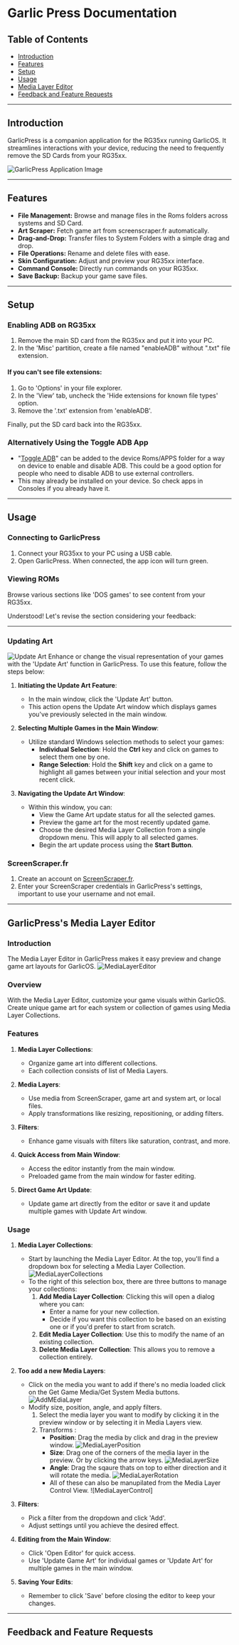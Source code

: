 # Garlic Press Documentation

## Table of Contents
- [Introduction](#introduction)
- [Features](#features)
- [Setup](#setup)
- [Usage](#usage)
- [Media Layer Editor](#media-layer-editor)
- [Feedback and Feature Requests](#feedback-and-feature-requests)

---

## **Introduction**
GarlicPress is a companion application for the RG35xx running GarlicOS. It streamlines interactions with your device, reducing the need to frequently remove the SD Cards from your RG35xx.

![GarlicPress Application Image](wwwroot/docs/GarlicPressMain.png)

---

## **Features**

- **File Management:** Browse and manage files in the Roms folders across systems and SD Card.
- **Art Scraper:** Fetch game art from screenscraper.fr automatically.
- **Drag-and-Drop:** Transfer files to System Folders with a simple drag and drop.
- **File Operations:** Rename and delete files with ease.
- **Skin Configuration:** Adjust and preview your RG35xx interface.
- **Command Console:** Directly run commands on your RG35xx.
- **Save Backup:** Backup your game save files.

---

## **Setup**

### **Enabling ADB on RG35xx**

1. Remove the main SD card from the RG35xx and put it into your PC.
2. In the 'Misc' partition, create a file named "enableADB" without ".txt" file extension.

#### If you can't see file extensions:

1. Go to 'Options' in your file explorer.
2. In the 'View' tab, uncheck the 'Hide extensions for known file types' option.
3. Remove the '.txt' extension from 'enableADB'.

Finally, put the SD card back into the RG35xx.

### **Alternatively Using the Toggle ADB App**

* "[Toggle ADB](https://www.rg35xx.com/en/apps/mods-for-garlicos/)" can be added to the device Roms/APPS folder for a way on device to enable and disable ADB. This could be a good option for people who need to disable ADB to use external controllers.
* This may already be installed on your device. So check apps in Consoles if you already have it.

---

## **Usage**

### **Connecting to GarlicPress**

1. Connect your RG35xx to your PC using a USB cable.
2. Open GarlicPress. When connected, the app icon will turn green.

### **Viewing ROMs**

Browse various sections like 'DOS games' to see content from your RG35xx.

Understood! Let's revise the section considering your feedback:

---

### **Updating Art**

![Update Art](wwwroot/docs/GarlicPressUpdateArt.png)
Enhance or change the visual representation of your games with the 'Update Art' function in GarlicPress. To use this feature, follow the steps below:

1. **Initiating the Update Art Feature**:
   - In the main window, click the 'Update Art' button.
   - This action opens the Update Art window which displays games you've previously selected in the main window.

2. **Selecting Multiple Games in the Main Window**:
   - Utilize standard Windows selection methods to select your games:
     - **Individual Selection**: Hold the **Ctrl** key and click on games to select them one by one.
     - **Range Selection**: Hold the **Shift** key and click on a game to highlight all games between your initial selection and your most recent click.

3. **Navigating the Update Art Window**:
   - Within this window, you can:
     - View the Game Art update status for all the selected games.
     - Preview the game art for the most recently updated game.
     - Choose the desired Media Layer Collection from a single dropdown menu. This will apply to all selected games.
     - Begin the art update process using the **Start Button**.

### **ScreenScraper.fr**

1. Create an account on [ScreenScraper.fr](https://www.screenscraper.fr/).
2. Enter your ScreenScraper credentials in GarlicPress's settings, important to use your username and not email.

---

## **GarlicPress's Media Layer Editor**

### **Introduction**

The Media Layer Editor in GarlicPress makes it easy preview and change game art layouts for GarlicOS.
![MediaLayerEditor](wwwroot/docs/GarlicPressMediaLayerEditor.png)

### **Overview**

With the Media Layer Editor, customize your game visuals within GarlicOS. Create unique game art for each system or collection of games using Media Layer Collections.

### **Features**

1. **Media Layer Collections**:
   - Organize game art into different collections.
   - Each collection consists of list of Media Layers.

2. **Media Layers**:
   - Use media from ScreenScraper, game art and system art, or local files.
   - Apply transformations like resizing, repositioning, or adding filters.

3. **Filters**:
   - Enhance game visuals with filters like saturation, contrast, and more.

4. **Quick Access from Main Window**:
   - Access the editor instantly from the main window.
   - Preloaded game from the main window for faster editing.

5. **Direct Game Art Update**:
   - Update game art directly from the editor or save it and update multiple games with Update Art window.

### **Usage**

1. **Media Layer Collections**:
   - Start by launching the Media Layer Editor. At the top, you'll find a dropdown box for selecting a Media Layer Collection.
   ![MediaLayerCollections](wwwroot/docs/GarlicPressMediaLayerCollections.png)
   - To the right of this selection box, there are three buttons to manage your collections:
     1. **Add Media Layer Collection**: Clicking this will open a dialog where you can:
        - Enter a name for your new collection.
        - Decide if you want this collection to be based on an existing one or if you'd prefer to start from scratch.
     2. **Edit Media Layer Collection**: Use this to modify the name of an existing collection.
     3. **Delete Media Layer Collection**: This allows you to remove a collection entirely.

2. **Too add a new Media Layers**:
   - Click on the media you want to add if there's no media loaded click on the Get Game Media/Get System Media buttons.
   ![AddMEdiaLayer](wwwroot/docs/GarlicPressAddMediaLayer.png)
   - Modify size, position, angle, and apply filters.
     1. Select the media layer you want to modify by clicking it in the preview window or by selecting it in Media Layers view.
     2. Transforms :
		- **Position**: Drag the media by click and drag in the preview window.
        ![MediaLayerPosition](wwwroot/docs/GarlicPressMediaLayerPosition.gif)
		- **Size**: Drag one of the corners of the media layer in the preview. Or by clicking the arrow keys.
        ![MediaLayerSize](wwwroot/docs/GarlicPressMediaLayerSize.gif)
		- **Angle**: Drag the sqaure thats on top to either direction and it will rotate the media.
        ![MediaLayerRotation](wwwroot/docs/GarlicPressMediaLayerRotation.gif)
        - All of these can also be manupilated from the Media Layer Control View.
        ![MediaLayerControl]


4. **Filters**:
   - Pick a filter from the dropdown and click 'Add'.
   - Adjust settings until you achieve the desired effect.

5. **Editing from the Main Window**:
   - Click 'Open Editor' for quick access.
   - Use 'Update Game Art' for individual games or 'Update Art' for multiple games in the main window.

6. **Saving Your Edits**:
   - Remember to click 'Save' before closing the editor to keep your changes.

---

## **Feedback and Feature Requests**
